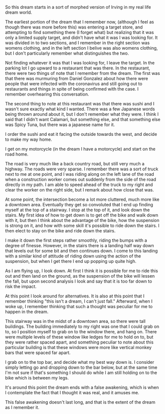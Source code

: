 So this dream starts in a sort of morphed version of Irving in my real life
dream world.

The earliest portion of the dream that I remember now, (although I feel as
though there was more before this) was entering a target store, and attempting
to find something there (I forget what) but realizing that it was only a
limited supply target, and didn't have what it was I was looking for. It was
divided in to two sections, and I remember in the right section was womens
clothing, and in the left section I belive was also womens clothing, but I
don't particularly remember what distinguishes the two.

Not finding whatever it was that I was looking for, I leave the target. In the
parking lot I go upward to a restaurant that was there. In the restaurant,
there were two things of note that I remember from the dream. The first was
that there was murmuring from Daniel Gonzalez about how there were people that
were infected with the coronavirus and still going out to restaurants and
things in spite of being confirmed with the case. I remember overhearing this
conversation.

The second thing to note at this restaurant was that there was sushi and I
wasn't sure exactly what kind I wanted. There was a few Japanese words being
thrown around about it, but I don't remember what they were. I think I said
that I didn't want Calamari, but something else, and that something else was
Spicy Tuna, but there was a japanese name for it.

I order the sushi and eat it facing the outside towards the west, and decide to
make my way home.

I get on my motorcycle (in the dream I have a motorcycle) and start on the road
home.

The road is very much like a back country road, but still very much a highway.
The roads were very sparse. I remember there was a sort of truck next to me at
one point, and I was riding along on the left lane of the road when a
construction worker comes out suddenly from the side of the road directly in my
path. I am able to speed ahead of the truck to my right and clear the worker on
the right side, but I remark about how close that was.

At some point, the intersection become a lot more cluttered, much more like a
downtown area. Eventually they get so convoluted that I end up finding myself
at the top of a stairway. I stop at the top of it, and look down the stairs. My
first idea of how to get down is to get off the bike and walk down with it, but
then I think about the advantage of the bike, how the suspension is strong on
it, and how with some skill it's possible to ride down the stairs. I then elect
to stay on the bike and ride down the stairs.

I make it down the first steps rather smoothly, riding the bumps with a degree
of finesse. However, in the stairs there is a landing half way down that levels
out for some bit and then continues down. I come to this landing with a similar
kind of attitude of riding down using the action of the suspension, but when I
get there I end up popping up quite high.

As I am flying up, I look down. At first I think it is possible for me to ride
this out and then land on the ground, as the suspension of the bike will lessen
the fall, but upon second analysis I look and say that it is too far down to
risk the impact.

At this point I look around for alternatives. It is also at this point that I
remember thinking "this isn't a dream, I can't just fall." Afterward, when I
woke up, I remember thinking that such a thought was peculiar for me to happen
in the dream.

This stairway was in the midst of a downtown area, so there were tall
buildings. The building immediately to my right was one that I could grab on
to, so I position myself to grab on to the window there, and hang on. There
were multiple levels of these window like ledges for me to hold on to, but they
were rather spaced apart, and something peculiar to note about this particular
building is that these windows were more like vertical monkey bars that were
spaced far apart.

I grab on to the top bar, and decide what my best way down is. I consider
simply letting go and dropping down to the bar below, but at the same time I'm
not sure if that's something I should do while I am still holding on to the
bike which is between my legs.

It's around this point the dream ends with a false awakening, which is when I
contemplate the fact that I thought it was real, and it amuses me.

This false awakening doesn't last long, and that is the extent of the dream as
I remember it.

